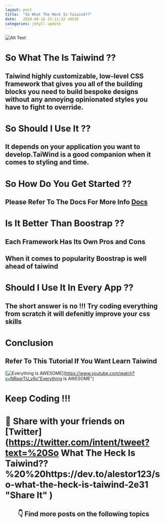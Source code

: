 ```yaml
---
layout: post
title:  "So What The Heck Is Taiwind??"
date:   2020-08-16 23:11:32 +0530
categories: jekyll update
---
```



![Alt Text](https://dev-to-uploads.s3.amazonaws.com/i/mi9f2242znbslevjt3l0.png)
# So What The Is Taiwind ??

## Taiwind highly customizable, low-level CSS framework that gives you all of the building blocks you need to build bespoke designs without any annoying opinionated styles you have to fight to override.

# So Should I Use It ??

## It depends on your application you want to develop.TaiWind is a good companion when it comes to styling and time.

# So How Do You Get Started ??

## Please Refer To The Docs For More Info [Docs](https://tailwindcss.com/docs/installation)

# Is It Better Than Boostrap ??

## Each Framework Has Its Own Pros and Cons
## When it comes to popularity Boostrap is well ahead of taiwind

# Should I Use It In Every App ??

## The short answer is no !!! Try coding everything from scratch it will defenitly improve your css skills

# Conclusion

## Refer To This Tutorial If You Want Learn Taiwind

[![Everything Is AWESOME](https://img.youtube.com/vi/NRagrTU_v8o/0.jpg)](https://www.youtube.com/watch?v=NRagrTU_v8o"Everything Is AWESOME")



# Keep Coding !!!



# 🙏  Share with your friends on  [Twitter](https://twitter.com/intent/tweet?text=%20So What The Heck Is Taiwind??%20%20https://dev.to/alestor123/so-what-the-heck-is-taiwind-2e31 "Share It" )
   

 
<h2 align=center> 👇  Find more posts on the following topics </h2>


